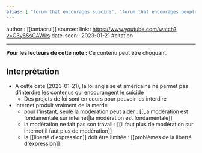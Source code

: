 ```yaml
---
alias: [ "forum that encourages suicide", "forum that encourages people to end their lives" ]
---
```

author:: [[tantacrul]]
source::
link:: https://www.youtube.com/watch?v=C3y6SsGAWks
date-seen:: 2023-01-21
#citation 

---

**Pour les lecteurs de cette note :** Ce contenu peut être choquant.

## Interprétation

 - A cette date (2023-01-21), la loi anglaise et américaine ne permet pas d'interdire les contenus qui encourangent le suicide
     - Des projets de loi sont en cours pour pouvoir les interdire
 - Internet produit vraiment de la merde
     - pour l'instant, seule la modération peut aider : [[La modération est fondamentale sur internet|la modération est fondamentale]]
     - la modération ne fait pas son travail : [[il faut plus de modération sur internet|il faut plus de modération]]
     - la [[liberté d'expression]] doit être limitée :  [[problèmes de la liberté d'expression]]
